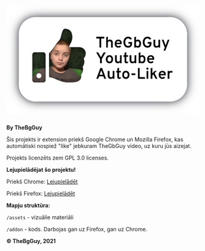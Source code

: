 # ![TheGbGuy Youtube Liker](https://raw.githubusercontent.com/thebgguy/auto-liker/main/assets/githubTitle.png)

**By TheBgGuy**

Šis projekts ir extension priekš Google Chrome un Mozilla Firefox, kas automātiski nospiež "like" jebkuram TheGbGuy video, uz kuru
jūs aizejat.

Projekts licenzēts zem GPL 3.0 licenses.

**Lejupielādējat šo projektu!**

Priekš Chrome: [Lejupielādēt](https://drive.google.com/file/d/103N8YqisZEbX6fBUksHW1TdMpeXTK1_6/view)

Priekš Firefox: [Lejupielādēt](https://addons.mozilla.org/firefox/downloads/file/3719714/thegbguy_auto_like-1.0-fx.xpi)

**Mapju struktūra:**

```/assets``` - vizuālie materiāli

```/addon``` - kods. Darbojas gan uz Firefox, gan uz Chrome.

**© TheBgGuy, 2021**
